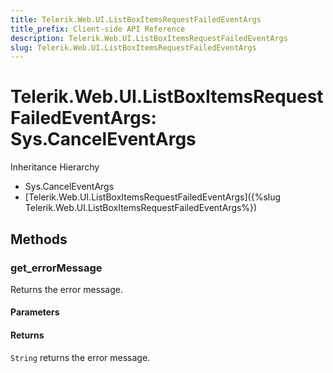 ```yaml
---
title: Telerik.Web.UI.ListBoxItemsRequestFailedEventArgs
title_prefix: Client-side API Reference
description: Telerik.Web.UI.ListBoxItemsRequestFailedEventArgs
slug: Telerik.Web.UI.ListBoxItemsRequestFailedEventArgs
---
```


# Telerik.Web.UI.ListBoxItemsRequestFailedEventArgs: Sys.CancelEventArgs 


Inheritance Hierarchy

* Sys.CancelEventArgs
* [Telerik.Web.UI.ListBoxItemsRequestFailedEventArgs]({%slug Telerik.Web.UI.ListBoxItemsRequestFailedEventArgs%})


## Methods


###  get_errorMessage

Returns the error message.

#### Parameters

#### Returns

`String`  returns the error message.  



